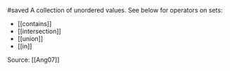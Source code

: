 #saved
A collection of unordered values. See below for operators on sets:
* [[contains]]
* [[intersection]]
* [[union]]
* [[in]]

Source: [[Ang07]]